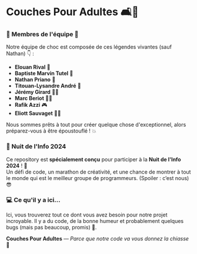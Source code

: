 # Couches Pour Adultes 🛋️👶

### 🚨 Membres de l'équipe 🚨

Notre équipe de choc est composée de ces légendes vivantes (sauf Nathan) 👇 :

- **Elouan Rival** 👑
- **Baptiste Marvin Tutel** 🚀
- **Nathan Priano** 🎩
- **Titouan-Lysandre André** 🌈
- **Jérémy Girard** 🧙‍♂️
- **Marc Beriot** 🧑‍🍳
- **Rafik Azzi** 🎮
- **Eliott Sauvaget** 🦸‍♂️

Nous sommes prêts à tout pour créer quelque chose d'exceptionnel, alors préparez-vous à être époustouflé ! 💥

### 🌙 Nuit de l'Info 2024

Ce repository est **spécialement conçu** pour participer à la **Nuit de l'Info 2024** ! 🌟  
Un défi de code, un marathon de créativité, et une chance de montrer à tout le monde qui est le meilleur groupe de programmeurs. (Spoiler : c’est nous) 😎

### 💻 Ce qu'il y a ici...

Ici, vous trouverez tout ce dont vous avez besoin pour notre projet incroyable. Il y a du code, de la bonne humeur et probablement quelques bugs (mais pas beaucoup, promis) 🐛.

**Couches Pour Adultes** — *Parce que notre code va vous donnez la chiasse* 👶
